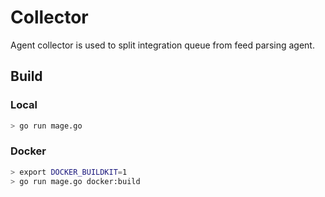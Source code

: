 # Collector

Agent collector is used to split integration queue from feed parsing agent.

## Build

### Local 

```sh
> go run mage.go
```

### Docker

```sh
> export DOCKER_BUILDKIT=1
> go run mage.go docker:build
```
